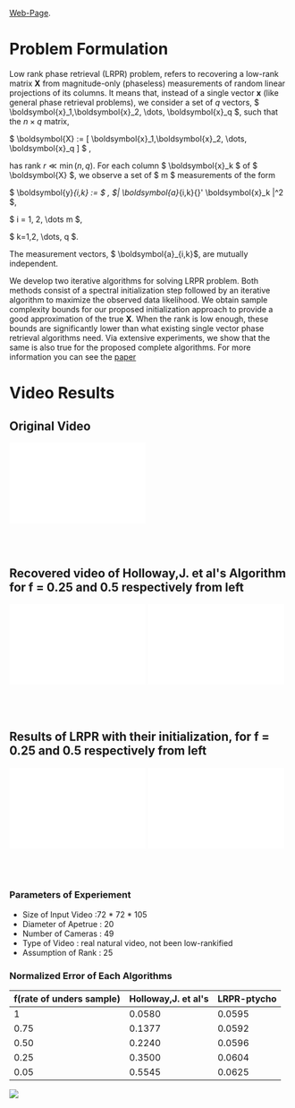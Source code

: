 

<style TYPE="text/css">
code.has-jax {font: inherit; font-size: 100%; background: inherit; border: inherit;}
</style>
<script type="text/x-mathjax-config">
MathJax.Hub.Config({
    tex2jax: {
        inlineMath: [['$','$'], ['\\(','\\)']],
        skipTags: ['script', 'noscript', 'style', 'textarea', 'pre'] // removed 'code' entry
    }
});
MathJax.Hub.Queue(function() {
    var all = MathJax.Hub.getAllJax(), i;
    for(i = 0; i < all.length; i += 1) {
        all[i].SourceElement().parentNode.className += ' has-jax';
    }
});
</script>
<script type="text/javascript" src="http://cdn.mathjax.org/mathjax/latest/MathJax.js?config=TeX-AMS-MML_HTMLorMML"></script>



<script type="text/x-mathjax-config">
		MathJax.Hub.Config({tex2jax: {inlineMath: [['$','$'], ['\\(','\\)']]}});
</script>
<script type="text/javascript" async
		src="https://cdn.mathjax.org/mathjax/latest/MathJax.js?config=TeX-AMS_CHTML">
</script>

 <!-- then `$x^2$` or `$x^2-\lambda+4$` will render as expected :-) -->


<!-- --- -->
<!-- layout: default -->
<!-- --- -->




<!-- Text can be **bold**, _italic_, or ~~strikethrough~~. -->

[Web-Page](http://www.ece.iastate.edu/~sarana/index.html).

<!-- There should be whitespace between paragraphs. -->

<!-- There should be whitespace between paragraphs. We recommend including a README, or a file with information about your project. -->

# [](#header-1)Problem Formulation
Low rank phase retrieval (LRPR) problem, refers to recovering a low-rank matrix $\boldsymbol{X}$ from magnitude-only (phaseless) measurements of random linear projections of its
columns.
It means that, instead of a single vector $\boldsymbol{x}$ (like general phase retrieval problems), we consider a set of $q$ vectors,
$ \boldsymbol{x}_1,\boldsymbol{x}_2, \dots, \boldsymbol{x}_q $, such that the $n \times q$ matrix,

$ \boldsymbol{X} := [ \boldsymbol{x}_1,\boldsymbol{x}_2, \dots, \boldsymbol{x}_q ] $ , 

has rank $r \ll \min(n,q)$.
For each column $ \boldsymbol{x}_k $ of $ \boldsymbol{X} $, we observe a set of $ m $ measurements of the form

$ \boldsymbol{y}_{i,k}  := $ , $\| \boldsymbol{a}_{i,k}{}'  \boldsymbol{x}_k \|^2 $,

$ i = 1, 2, \dots m $, 

$ k=1,2, \dots, q $.


The measurement vectors, $ \boldsymbol{a}_{i,k}$, are mutually independent.

We develop two iterative algorithms for solving LRPR problem.
Both methods consist of a spectral initialization step followed by an iterative algorithm to maximize the observed data
likelihood. We obtain sample complexity bounds for our proposed initialization approach to provide a good approximation of the
true $\boldsymbol{X}$. When the rank is low enough, these bounds are significantly lower than what existing single vector phase retrieval
algorithms need. Via extensive experiments, we show that the same is also true for the proposed complete algorithms.
For more information you can see the <a href="https://arxiv.org/pdf/1608.04141.pdf">paper

# [](#header-2)Video Results

>
<!-- > When something is important enough, you do it even if the odds are not in your favor.-->


<h2> Original Video </h2>
<p> 
<embed src="Orig.mp4" autostart="false" height="144" width="244" />
</p>
<br/>
<br/>
<p>
<h2> Recovered video of Holloway,J. et al's Algorithm for f = 0.25 and 0.5 respectively from left </h2>
<embed src="Holloway.25.mp4" autostart="false" height="144" width="244" />
<embed src="Holloway.5.mp4" autostart="false" height="144" width="244" />
<!-- <embed src="GrayVid_Mouse.mp4" autostart="false" height="144" width="244" /> -->
</p>
<br/>
<br/>
<P>
<h2> Results of LRPR with their initialization, for f = 0.25 and 0.5 respectively from left </h2>
<embed src="LRPR.25.mp4" autostart="false" height="144" width="244" />
<embed src="LRPRtych.5.mp4" autostart="false" height="144" width="244" />
<!-- <embed src="AMT_PlaneOrigR25L3.mp4" autostart="false" height="144" width="244" /> -->
<!-- <embed src="AMT_MouseOrigR25L3.mp4" autostart="false" height="144" width="244" /> -->
</p>
<br/>
<br/>

 ### [](#header-3)Parameters of Experiement 
 
* Size of Input Video :72 * 72 * 105 
* Diameter of Apetrue : 20 
* Number of Cameras : 49 
* Type of Video : real natural video, not been low-rankified 
* Assumption of Rank : 25
<!-- *   This is an unordered list following a header. -->
<!-- *   This is an unordered list following a header. -->
<!-- *   This is an unordered list following a header. -->

<!-- ##### [](#header-5)Header 5

<!-- 1.  This is an ordered list following a header. --> 
<!-- 2.  This is an ordered list following a header. -->
<!-- 3.  This is an ordered list following a header. -->

### [](#header-4)Normalized Error of Each Algorithms

|f(rate of unders sample)| Holloway,J. et al's | LRPR-ptycho |
|:-----------------------|:--------------------|:------------|
|          1             |       0.0580        |   0.0595    |
|         0.75           |       0.1377        |   0.0592    |
|         0.50           |       0.2240        |   0.0596    |
|         0.25           |       0.3500        |   0.0604    |
|         0.05           |       0.5545        |   0.0625    |

 <!-- ### There's a horizontal rule below this.-->

<!-- * * * -->

<!-- ### Here is an unordered list: -->

<!-- *   Item foo -->
<!-- *   Item bar -->
<!-- *   Item baz -->
<!-- *   Item zip -->

<!-- ### And an ordered list:

<!-- 1.  Item one -->
<!-- 1.  Item two --> 
<!-- 1.  Item three  -->
<!-- 1.  Item four -->

<!-- ### And a nested list:

<!--- level 1 item -->
 <!-- - level 2 item -->
 <!-- - level 2 item -->
 <!--   - level 3 item -->
  <!--  - level 3 item -->
<!-- - level 1 item -->
<!--   - level 2 item -->
<!--  - level 2 item -->
 <!--  - level 2 item -->
<!-- - level 1 item -->
<!--   - level 2 item -->
<!--   - level 2 item -->
<!-- - level 1 item -->

<!-- ### Small image -->

 ![](https://assets-cdn.github.com/images/icons/emoji/octocat.png) 

<!-- ### Large image -->

<!-- ![](https://guides.github.com/activities/hello-world/branching.png) -->


<!-- ### Definition lists can be used with HTML syntax. -->

<!-- <dl> -->
<!-- <dt>Name</dt> -->
<!-- <dd>Godzilla</dd> -->
<!-- <dt>Born</dt> -->
<!-- <dd>1952</dd> -->
<!-- <dt>Birthplace</dt> -->
<!-- <dd>Japan</dd> -->
<!-- <dt>Color</dt> -->
<!-- <dd>Green</dd> -->
<!-- </dl> -->

 <!-- ``` -->
<!-- Long, single-line code blocks should not wrap. They should horizontally scroll if they are too long. This line should be--> <!-- long enough to demonstrate this. -->
<!-- ``` -->

<!-- ``` -->
<!-- The final element. -->
<!-- ``` -->
